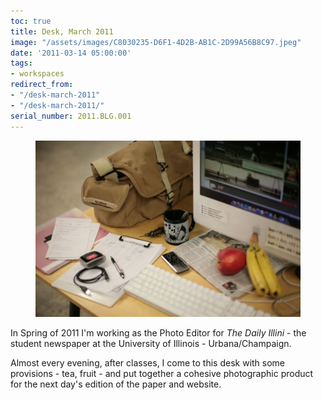 ```yaml
---
toc: true
title: Desk, March 2011
image: "/assets/images/C8030235-D6F1-4D2B-AB1C-2D99A56B8C97.jpeg"
date: '2011-03-14 05:00:00'
tags:
- workspaces
redirect_from:
- "/desk-march-2011"
- "/desk-march-2011/"
serial_number: 2011.BLG.001
---
```

<figure class="kg-card kg-image-card"><img src="/assets/images/C8030235-D6F1-4D2B-AB1C-2D99A56B8C97.jpeg" /></figure>

In Spring of 2011 I'm working as the Photo Editor for _The Daily Illini_ - the student newspaper at the University of Illinois - Urbana/Champaign.

Almost every evening, after classes, I come to this desk with some provisions - tea, fruit - and put together a cohesive photographic product for the next day's edition of the paper and website.

